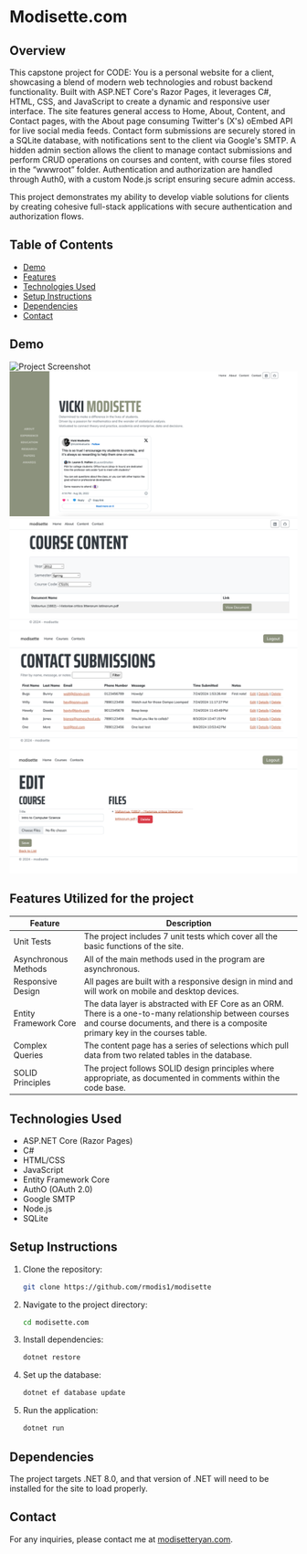 # Modisette.com

## Overview

This capstone project for CODE: You is a personal website for a client, showcasing a blend of modern web technologies and robust backend functionality. Built with ASP.NET Core's Razor Pages, it leverages C#, HTML, CSS, and JavaScript to create a dynamic and responsive user interface. The site features general access to Home, About, Content, and Contact pages, with the About page consuming Twitter's (X's) oEmbed API for live social media feeds. Contact form submissions are securely stored in a SQLite database, with notifications sent to the client via Google's SMTP. A hidden admin section allows the client to manage contact submissions and perform CRUD operations on courses and content, with course files stored in the “wwwroot” folder. Authentication and authorization are handled through Auth0, with a custom Node.js script ensuring secure admin access. 

This project demonstrates my ability to develop viable solutions for clients by creating cohesive full-stack applications with secure authentication and authorization flows.

## Table of Contents

- [Demo](#demo)
- [Features](#features)
- [Technologies Used](#technologies-used)
- [Setup Instructions](#setup-instructions)
- [Dependencies](#dependencies)
- [Contact](#contact)

## Demo

![Project Screenshot](Images/modisette.com.png)
![Project Screenshot](Images/About.png)
![Project Screenshot](Images/UserCourseContent.png)
![Project Screenshot](Images/AdminContactDashboard.png)
![Project Screenshot](Images/AdminEditCourse.png)

## Features Utilized for the project

  | Feature        | Description                           |
  |----------------|---------------------------------------|
  | Unit Tests | The project includes 7 unit tests which cover all the basic functions of the site. |
  | Asynchronous Methods | All of the main methods used in the program are asynchronous. |
  | Responsive Design | All pages are built with a responsive design in mind and will work on mobile and desktop devices. |
  | Entity Framework Core | The data layer is abstracted with EF Core as an ORM. There is a one-to-many relationship between courses and course documents, and there is a composite primary key in the courses table. |
  | Complex Queries | The content page has a series of selections which pull data from two related tables in the database. |
  | SOLID Principles | The project follows SOLID design principles where appropriate, as documented in comments within the code base. |

## Technologies Used

- ASP.NET Core (Razor Pages)
- C#
- HTML/CSS
- JavaScript
- Entity Framework Core
- AuthO (OAuth 2.0)
- Google SMTP
- Node.js
- SQLite

## Setup Instructions

1. Clone the repository:
    ```sh
    git clone https://github.com/rmodis1/modisette
    ```
2. Navigate to the project directory:
    ```sh
    cd modisette.com
    ```
3. Install dependencies:
    ```sh
    dotnet restore
    ```
4. Set up the database:
    ```sh
    dotnet ef database update
    ```
5. Run the application:
    ```sh
    dotnet run
    ```

## Dependencies

The project targets .NET 8.0, and that version of .NET will need to be installed for the site to load properly. 

## Contact

For any inquiries, please contact me at [modisetteryan.com](mailto:modisetteryan@gmail.com).
